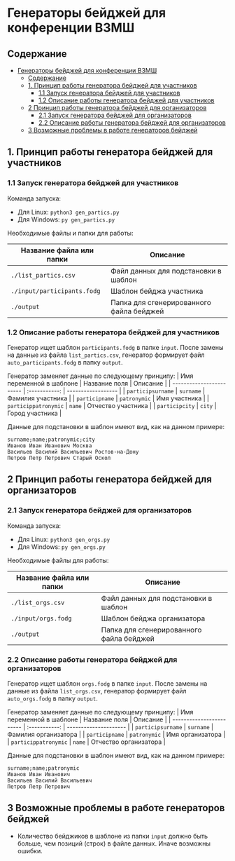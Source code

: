 # Генераторы бейджей для конференции ВЗМШ

## Содержание

- [Генераторы бейджей для конференции ВЗМШ](#генераторы-бейджей-для-конференции-взмш)
  - [Содержание](#содержание)
  - [1. Принцип работы генератора бейджей для участников](#1-принцип-работы-генератора-бейджей-для-участников)
    - [1.1 Запуск генератора бейджей для участников](#11-запуск-генератора-бейджей-для-участников)
    - [1.2 Описание работы генератора бейджей для участников](#12-описание-работы-генератора-бейджей-для-участников)
  - [2 Принцип работы генератора бейджей для организаторов](#2-принцип-работы-генератора-бейджей-для-организаторов)
    - [2.1 Запуск генератора бейджей для организаторов](#21-запуск-генератора-бейджей-для-организаторов)
    - [2.2 Описание работы генератора бейджей для организаторов](#22-описание-работы-генератора-бейджей-для-организаторов)
  - [3 Возможные проблемы в работе генераторов бейджей](#3-возможные-проблемы-в-работе-генераторов-бейджей)

## 1. Принцип работы генератора бейджей для участников

### 1.1 Запуск генератора бейджей для участников

Команда запуска:
- Для Linux: `python3 gen_partics.py`
- Для Windows: `py gen_partics.py`

Необходимые файлы и папки для работы:

| Название файла или папки    | Описание                                 |
| --------------------------- | ---------------------------------------- |
| `./list_partics.csv`        | Файл данных для подстановки в шаблон     |
| `./input/participants.fodg` | Шаблон бейджа участника                  |
| `./output`                  | Папка для сгенерированного файла бейджей |

### 1.2 Описание работы генератора бейджей для участников

Генератор ищет шаблон `participants.fodg` в папке `input`. После замены на данные из файла `list_partics.csv`,
генератор формирует файл `auto_participants.fodg` в папку `output`.

Генератор заменяет данные по следующему принципу:
| Имя переменной в шаблоне | Название поля | Описание           |
| ------------------------ | :-----------: | ------------------ |
| `participsurname`        |   `surname`   | Фамилия участника  |
| `participname`           | `patronymic`  | Имя участника      |
| `particippatronymic`     |    `name`     | Отчество участника |
| `participcity`           |    `city`     | Город участника    |

Данные для подстановки в шаблон имеют вид, как на данном примере:
```
surname;name;patronymic;city
Иванов Иван Иванович Москва
Васильев Василий Васильевич Ростов-на-Дону
Петров Петр Петрович Старый Оскол
```

## 2 Принцип работы генератора бейджей для организаторов

### 2.1 Запуск генератора бейджей для организаторов

Команда запуска:
- Для Linux: `python3 gen_orgs.py`
- Для Windows: `py gen_orgs.py`

Необходимые файлы для работы:

| Название файла или папки | Описание                                 |
| ------------------------ | ---------------------------------------- |
| `./list_orgs.csv`        | Файл данных для подстановки в шаблон     |
| `./input/orgs.fodg`      | Шаблон бейджа организатора               |
| `./output`               | Папка для сгенерированного файла бейджей |

### 2.2 Описание работы генератора бейджей для организаторов

Генератор ищет шаблон `orgs.fodg` в папке `input`. После замены на данные из файла `list_orgs.csv`,
генератор формирует файл `auto_orgs.fodg` в папку `output`.

Генератор заменяет данные по следующему принципу:
| Имя переменной в шаблоне | Название поля | Описание              |
| ------------------------ | :-----------: | --------------------- |
| `participsurname`        |   `surname`   | Фамилия организатора  |
| `participname`           | `patronymic`  | Имя организатора      |
| `particippatronymic`     |    `name`     | Отчество организатора |


Данные для подстановки в шаблон имеют вид, как на данном примере:
```
surname;name;patronymic
Иванов Иван Иванович
Васильев Василий Васильевич
Петров Петр Петрович
```

## 3 Возможные проблемы в работе генераторов бейджей
- Количество бейджиков в шаблоне из папки `input` должно быть больше, чем позиций (строк) в файле данных. Иначе возможны ошибки.
